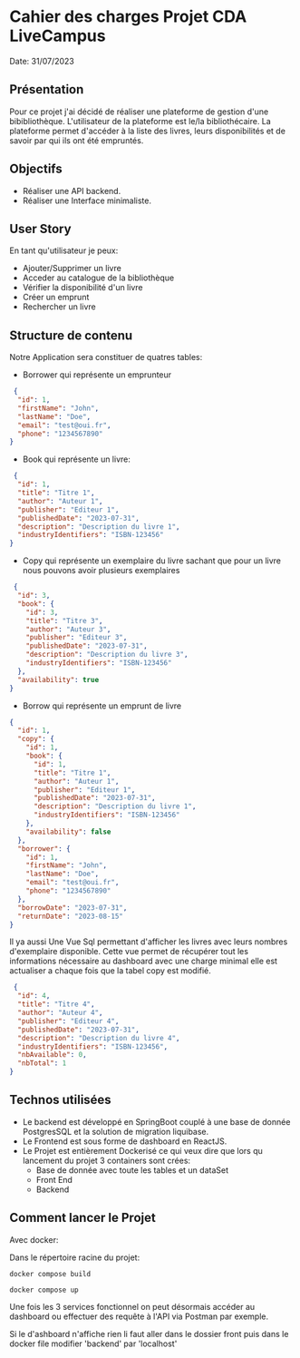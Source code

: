 # Cahier des charges Projet CDA LiveCampus
Date: 31/07/2023

## Présentation

Pour ce projet j'ai décidé de réaliser une plateforme de gestion d'une bibibliothèque. 
L'utilisateur de la plateforme est le/la bibliothécaire.
La plateforme permet d'accéder à la liste des livres, leurs disponibilités et de savoir par qui ils ont été empruntés.

## Objectifs 

- Réaliser une API backend.
- Réaliser une Interface minimaliste.

## User Story

En tant qu'utilisateur je peux:
- Ajouter/Supprimer un livre
- Acceder au catalogue de la bibliothèque
- Vérifier la disponibilité d'un livre
- Créer un emprunt
- Rechercher un livre

## Structure de contenu

Notre Application sera constituer de quatres tables:

- Borrower qui représente un emprunteur

```json
 {
  "id": 1,
  "firstName": "John",
  "lastName": "Doe",
  "email": "test@oui.fr",
  "phone": "1234567890"
}

```

- Book qui représente un livre:
```json
 {
  "id": 1,
  "title": "Titre 1",
  "author": "Auteur 1",
  "publisher": "Editeur 1",
  "publishedDate": "2023-07-31",
  "description": "Description du livre 1",
  "industryIdentifiers": "ISBN-123456"
}

```

- Copy qui représente un exemplaire du livre sachant que pour un livre nous pouvons avoir plusieurs exemplaires
```json
 {
  "id": 3,
  "book": {
    "id": 3,
    "title": "Titre 3",
    "author": "Auteur 3",
    "publisher": "Editeur 3",
    "publishedDate": "2023-07-31",
    "description": "Description du livre 3",
    "industryIdentifiers": "ISBN-123456"
  },
  "availability": true
}
```

- Borrow qui représente un emprunt de livre

```json
{
  "id": 1,
  "copy": {
    "id": 1,
    "book": {
      "id": 1,
      "title": "Titre 1",
      "author": "Auteur 1",
      "publisher": "Editeur 1",
      "publishedDate": "2023-07-31",
      "description": "Description du livre 1",
      "industryIdentifiers": "ISBN-123456"
    },
    "availability": false
  },
  "borrower": {
    "id": 1,
    "firstName": "John",
    "lastName": "Doe",
    "email": "test@oui.fr",
    "phone": "1234567890"
  },
  "borrowDate": "2023-07-31",
  "returnDate": "2023-08-15"
}
```

Il ya aussi Une Vue Sql permettant d'afficher les livres avec leurs nombres d'exemplaire disponible.
Cette vue permet de récupérer tout les informations nécessaire au dashboard avec une charge minimal
elle est actualiser a chaque fois que la tabel copy est modifié.
```json
 {
  "id": 4,
  "title": "Titre 4",
  "author": "Auteur 4",
  "publisher": "Editeur 4",
  "publishedDate": "2023-07-31",
  "description": "Description du livre 4",
  "industryIdentifiers": "ISBN-123456",
  "nbAvailable": 0,
  "nbTotal": 1
}
```

## Technos utilisées

- Le backend est développé en SpringBoot couplé à une base de donnée PostgresSQL 
et la solution de migration liquibase.
- Le Frontend est sous forme de dashboard en ReactJS.
- Le Projet est entièrement Dockerisé ce qui veux dire que lors qu lancement du projet
3 containers sont crées:
  - Base de donnée avec toute les tables et un dataSet 
  - Front End 
  - Backend 

## Comment lancer le Projet

Avec docker:

Dans le répertoire racine du projet:
``` 
docker compose build 
``` 
``` 
docker compose up 
``` 
Une fois les 3 services fonctionnel on peut désormais 
accéder au dashboard ou effectuer des requête à l'API via Postman par exemple.

Si le d'ashboard n'affiche rien li faut aller dans le dossier front puis dans le docker file modifier 'backend' par 'localhost'



